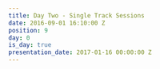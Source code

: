 ```yaml
---
title: Day Two - Single Track Sessions
date: 2016-09-01 16:10:00 Z
position: 9
day: 0
is_day: true
presentation_date: 2017-01-16 00:00:00 Z
---
```


